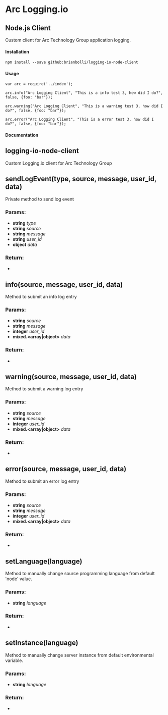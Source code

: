 Arc Logging.io
===================
Node.js Client
-------------

Custom client for Arc Technology Group application logging.

#### <i class="icon-file"></i> Installation
```
npm install --save github:brianbolli/logging-io-node-client
```

#### <i class="icon-folder-open"></i> Usage
```
var arc = require('../index');

arc.info("Arc Logging Client", "This is a info test 3, how did I do?", false, {foo: "bar"});

arc.warning("Arc Logging Client", "This is a warning test 3, how did I do?", false, {foo: "bar"});

arc.error("Arc Logging Client", "This is a error test 3, how did I do?", false, {foo: "bar"});
```
#### <i class="icon-folder-open"></i> Documentation
<!-- Start index.js -->

## logging-io-node-client

Custom Logging.io client for Arc Technology Group

## sendLogEvent(type, source, message, user_id, data)

Private method to send log event

### Params:

* **string** *type* 
* **string** *source* 
* **string** *message* 
* **string** *user_id* 
* **object** *data* 

### Return:

* 

## info(source, message, user_id, data)

Method to submit an info log entry

### Params:

* **string** *source* 
* **string** *message* 
* **integer** *user_id* 
* **mixed.\<array|object>** *data* 

### Return:

* 

## warning(source, message, user_id, data)

Method to submit a warning log entry

### Params:

* **string** *source* 
* **string** *message* 
* **integer** *user_id* 
* **mixed.\<array|object>** *data* 

### Return:

* 

## error(source, message, user_id, data)

Method to submit an error log entry

### Params:

* **string** *source* 
* **string** *message* 
* **integer** *user_id* 
* **mixed.\<array|object>** *data* 

### Return:

* 

## setLanguage(language)

Method to manually change source programming
language from default 'node' value.

### Params:

* **string** *language* 

### Return:

* 

## setInstance(language)

Method to manually change server instance
from default environmental variable.

### Params:

* **string** *language* 

### Return:

* 

<!-- End index.js -->


